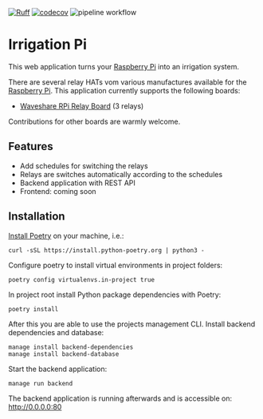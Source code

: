 [![Ruff](https://img.shields.io/endpoint?url=https://raw.githubusercontent.com/astral-sh/ruff/main/assets/badge/v2.json)](https://github.com/astral-sh/ruff)
[![codecov](https://codecov.io/gh/max-pfeiffer/irrigation-pi/graph/badge.svg?token=Tk9STeqlPn)](https://codecov.io/gh/max-pfeiffer/irrigation-pi)
![pipeline workflow](https://github.com/max-pfeiffer/irrigation-pi/actions/workflows/pipeline.yml/badge.svg)

# Irrigation Pi
This web application turns your [Raspberry Pi](https://www.raspberrypi.com/) into an irrigation system.

There are several relay HATs vom various manufactures available for the [Raspberry Pi](https://www.raspberrypi.com/).
This application currently supports the following boards:
* [Waveshare RPi Relay Board](https://www.waveshare.com/wiki/RPi_Relay_Board) (3 relays)

Contributions for other boards are warmly welcome.

## Features
* Add schedules for switching the relays
* Relays are switches automatically according to the schedules
* Backend application with REST API
* Frontend: coming soon

## Installation
[Install Poetry](https://python-poetry.org/docs/#installation) on your machine, i.e.:
```shell
curl -sSL https://install.python-poetry.org | python3 -
```

Configure poetry to install virtual environments in project folders:
```shell
poetry config virtualenvs.in-project true
```

In project root install Python package dependencies with Poetry:
```shell
poetry install
```

After this you are able to use the projects management CLI. Install backend dependencies and database:
```shell
manage install backend-dependencies
manage install backend-database
```

Start the backend application:
```shell
manage run backend
```

The backend application is running afterwards and is accessible on: http://0.0.0.0:80 
